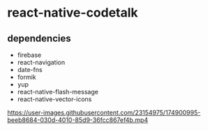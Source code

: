 # react-native-codetalk

## dependencies
* firebase
* react-navigation
* date-fns
* formik
* yup
* react-native-flash-message
* react-native-vector-icons



https://user-images.githubusercontent.com/23154975/174900995-beeb8684-030d-4010-85d9-36fcc867ef4b.mp4
